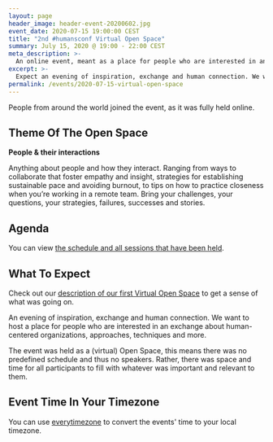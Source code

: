 ```yaml
---
layout: page
header_image: header-event-20200602.jpg
event_date: 2020-07-15 19:00:00 CEST
title: "2nd #humansconf Virtual Open Space"
summary: July 15, 2020 @ 19:00 - 22:00 CEST
meta_description: >-
  An online event, meant as a place for people who are interested in an exchange about human-centered organizations, approaches, techniques and more.
excerpt: >-
  Expect an evening of inspiration, exchange and human connection. We want to host a place for people who are interested in an exchange about human-centered organizations, approaches, techniques and more.
permalink: /events/2020-07-15-virtual-open-space
---
```


People from around the world joined the event, as it was fully held online.

## Theme Of The Open Space

**People & their interactions**

Anything about people and how they interact. Ranging from ways to collaborate that foster empathy and insight, strategies for establishing sustainable pace and avoiding burnout, to tips on how to practice closeness when you’re working in a remote team.
Bring your challenges, your questions, your strategies, failures, successes and stories.

## Agenda

You can view [the schedule and all sessions that have been held][event-schedule].

## What To Expect

Check out our [description of our first Virtual Open Space](/events/2020-06-02-virtual-open-space) to get a sense of what was going on.

An evening of inspiration, exchange and human connection. We want to host a place for people who are interested in an exchange about human-centered organizations, approaches, techniques and more.

The event was held as a (virtual) Open Space, this means there was no predefined schedule and thus no speakers. Rather, there was space and time for all participants to fill with whatever was important and relevant to them.

## Event Time In Your Timezone

You can use [everytimezone][everytimezone] to convert the events' time to your local timezone.


[event-schedule]: https://www.notion.so/July-15-2020-Virtual-Open-Space-91f9a2cbbac646768b3a20609f4ec595
[everytimezone]: https://everytimezone.com/s/0cc136ab
